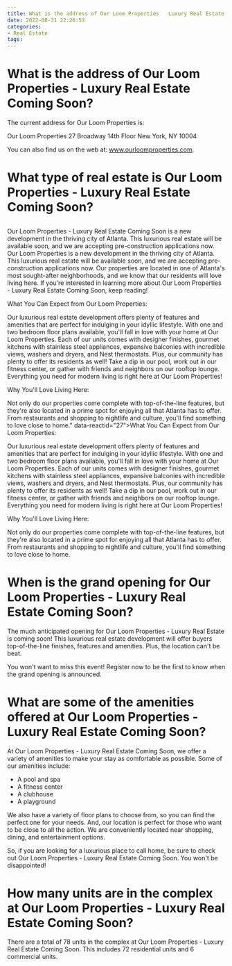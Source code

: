 ```yaml
---
title: What is the address of Our Loom Properties   Luxury Real Estate Coming Soon
date: 2022-08-31 22:26:53
categories:
- Real Estate
tags:
---
```



#  What is the address of Our Loom Properties - Luxury Real Estate Coming Soon?

The current address for Our Loom Properties is:

Our Loom Properties
27 Broadway
14th Floor
New York, NY 10004

You can also find us on the web at: www.ourloomproperties.com.

#  What type of real estate is Our Loom Properties - Luxury Real Estate Coming Soon?

##

Our Loom Properties - Luxury Real Estate Coming Soon is a new development in the thriving city of Atlanta. This luxurious real estate will be available soon, and we are accepting pre-construction applications now. Our Loom Properties is a new development in the thriving city of Atlanta. This luxurious real estate will be available soon, and we are accepting pre-construction applications now. Our properties are located in one of Atlanta's most sought-after neighborhoods, and we know that our residents will love living here. If you're interested in learning more about Our Loom Properties - Luxury Real Estate Coming Soon, keep reading!

What You Can Expect from Our Loom Properties:

Our luxurious real estate development offers plenty of features and amenities that are perfect for indulging in your idyllic lifestyle. With one and two bedroom floor plans available, you'll fall in love with your home at Our Loom Properties. Each of our units comes with designer finishes, gourmet kitchens with stainless steel appliances, expansive balconies with incredible views, washers and dryers, and Nest thermostats. Plus, our community has plenty to offer its residents as well! Take a dip in our pool, work out in our fitness center, or gather with friends and neighbors on our rooftop lounge. Everything you need for modern living is right here at Our Loom Properties!

Why You'll Love Living Here:

Not only do our properties come complete with top-of-the-line features, but they're also located in a prime spot for enjoying all that Atlanta has to offer. From restaurants and shopping to nightlife and culture, you'll find something to love close to home." data-reactid="27">What You Can Expect from Our Loom Properties:

Our luxurious real estate development offers plenty of features and amenities that are perfect for indulging in your idyllic lifestyle. With one and two bedroom floor plans available, you'll fall in love with your home at Our Loom Properties. Each of our units comes with designer finishes, gourmet kitchens with stainless steel appliances, expansive balconies with incredible views, washers and dryers, and Nest thermostats. Plus, our community has plenty to offer its residents as well! Take a dip in our pool, work out in our fitness center, or gather with friends and neighbors on our rooftop lounge. Everything you need for modern living is right here at Our Loom Properties!

Why You'll Love Living Here:

Not only do our properties come complete with top-of-the-line features, but they're also located in a prime spot for enjoying all that Atlanta has to offer. From restaurants and shopping to nightlife and culture, you'll find something to love close to home.

#  When is the grand opening for Our Loom Properties - Luxury Real Estate Coming Soon?

The much anticipated opening for Our Loom Properties - Luxury Real Estate is coming soon! This luxurious real estate development will offer buyers top-of-the-line finishes, features and amenities. Plus, the location can't be beat.

You won't want to miss this event! Register now to be the first to know when the grand opening is announced.

#  What are some of the amenities offered at Our Loom Properties - Luxury Real Estate Coming Soon?

At Our Loom Properties - Luxury Real Estate Coming Soon, we offer a variety of amenities to make your stay as comfortable as possible. Some of our amenities include:

- A pool and spa
- A fitness center
- A clubhouse
- A playground

We also have a variety of floor plans to choose from, so you can find the perfect one for your needs. And, our location is perfect for those who want to be close to all the action. We are conveniently located near shopping, dining, and entertainment options.

So, if you are looking for a luxurious place to call home, be sure to check out Our Loom Properties - Luxury Real Estate Coming Soon. You won't be disappointed!

#  How many units are in the complex at Our Loom Properties - Luxury Real Estate Coming Soon?

There are a total of 78 units in the complex at Our Loom Properties - Luxury Real Estate Coming Soon. This includes 72 residential units and 6 commercial units.